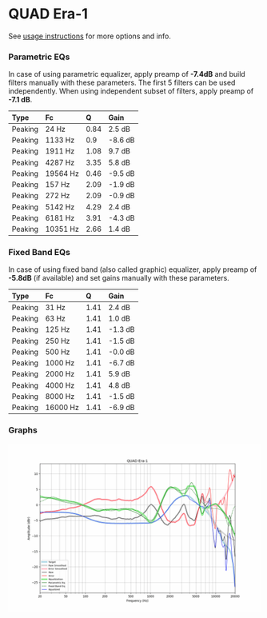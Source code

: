 # QUAD Era-1
See [usage instructions](https://github.com/jaakkopasanen/AutoEq#usage) for more options and info.

### Parametric EQs
In case of using parametric equalizer, apply preamp of **-7.4dB** and build filters manually
with these parameters. The first 5 filters can be used independently.
When using independent subset of filters, apply preamp of **-7.1 dB**.

| Type    | Fc       |    Q | Gain    |
|:--------|:---------|:-----|:--------|
| Peaking | 24 Hz    | 0.84 | 2.5 dB  |
| Peaking | 1133 Hz  | 0.9  | -8.6 dB |
| Peaking | 1911 Hz  | 1.08 | 9.7 dB  |
| Peaking | 4287 Hz  | 3.35 | 5.8 dB  |
| Peaking | 19564 Hz | 0.46 | -9.5 dB |
| Peaking | 157 Hz   | 2.09 | -1.9 dB |
| Peaking | 272 Hz   | 2.09 | -0.9 dB |
| Peaking | 5142 Hz  | 4.29 | 2.4 dB  |
| Peaking | 6181 Hz  | 3.91 | -4.3 dB |
| Peaking | 10351 Hz | 2.66 | 1.4 dB  |

### Fixed Band EQs
In case of using fixed band (also called graphic) equalizer, apply preamp of **-5.8dB**
(if available) and set gains manually with these parameters.

| Type    | Fc       |    Q | Gain    |
|:--------|:---------|:-----|:--------|
| Peaking | 31 Hz    | 1.41 | 2.4 dB  |
| Peaking | 63 Hz    | 1.41 | 1.0 dB  |
| Peaking | 125 Hz   | 1.41 | -1.3 dB |
| Peaking | 250 Hz   | 1.41 | -1.5 dB |
| Peaking | 500 Hz   | 1.41 | -0.0 dB |
| Peaking | 1000 Hz  | 1.41 | -6.7 dB |
| Peaking | 2000 Hz  | 1.41 | 5.9 dB  |
| Peaking | 4000 Hz  | 1.41 | 4.8 dB  |
| Peaking | 8000 Hz  | 1.41 | -1.5 dB |
| Peaking | 16000 Hz | 1.41 | -6.9 dB |

### Graphs
![](./QUAD%20Era-1.png)